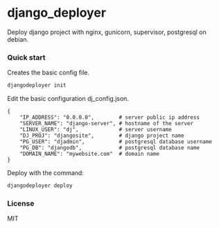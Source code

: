 # django_deployer  
Deploy django project with nginx, gunicorn, supervisor, postgresql on debian.


### Quick start    
Creates the basic config file.  
``` bash
djangodeployer init
```
Edit the basic configuration dj_config.json.  
``` jsonc
{
    "IP_ADDRESS": "0.0.0.0",        # server public ip address
    "SERVER_NAME": "django-server", # hostname of the server
    "LINUX_USER": "dj",             # server username
    "DJ_PROJ": "djangosite",        # django project name
    "PG_USER": "djadmin",           # postgresql database username
    "PG_DB": "djangodb",            # postgresql database name
    "DOMAIN_NAME": "mywebsite.com"  # domain name
}
```
Deploy with the command:
``` bash
djangodeployer deploy
```


### License
MIT
